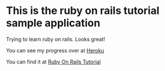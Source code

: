 # This is the ruby on rails tutorial sample application

Trying to learn ruby on rails. Looks great!

You can see my progress over at [Heroku](http://glacial-river-7785.herokuapp.com/)

You can find it at [Ruby On Rails Tutorial](http://www.railstutorial.org)